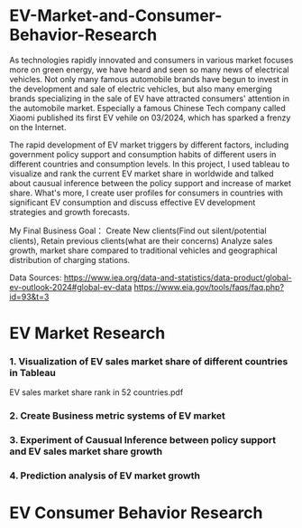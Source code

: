 # EV-Market-and-Consumer-Behavior-Research 

As technologies rapidly innovated and consumers in various market focuses more on green energy, we have heard and seen so many news of electrical vehicles. Not only many famous automobile brands have begun to invest in the development and sale of electric vehicles, but also many emerging brands specializing in the sale of EV have attracted consumers' attention in the automobile market. Especially a famous Chinese Tech company called Xiaomi published its first EV vehile on 03/2024, which has sparked a frenzy on the Internet.

The rapid development of EV market triggers by different factors, including government policy support and consumption habits of different users in different countries and consumption levels. In this project, I used tableau to visualize and rank the current EV market share in worldwide and talked about causual inference between the policy support and increase of market share. What's more, I create user profiles for consumers in countries with significant EV consumption and discuss effective EV development strategies and growth forecasts.

My Final Business Goal： Create New clients(Find out silent/potential clients), Retain previous clients(what are their concerns)
Analyze sales growth, market share compared to traditional vehicles and geographical distribution of charging stations.

Data Sources:
https://www.iea.org/data-and-statistics/data-product/global-ev-outlook-2024#global-ev-data
https://www.eia.gov/tools/faqs/faq.php?id=93&t=3


# EV Market Research

### 1. Visualization of EV sales market share of different countries in Tableau
EV sales market share rank in 52 countries.pdf
### 2. Create Business metric systems of EV market

### 3. Experiment of Causual Inference between policy support and EV sales market share growth

### 4. Prediction analysis of EV market growth

# EV Consumer Behavior Research
